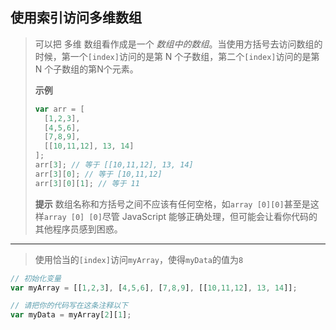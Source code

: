 ## 使用索引访问多维数组

> 可以把 多维 数组看作成是一个 *数组中的数组*。当使用方括号去访问数组的时候，第一个`[index]`访问的是第 N 个子数组，第二个`[index]`访问的是第 N 个子数组的第N个元素。
>
> **示例**
>
> ```js
> var arr = [
>   [1,2,3],
>   [4,5,6],
>   [7,8,9],
>   [[10,11,12], 13, 14]
> ];
> arr[3]; // 等于 [[10,11,12], 13, 14]
> arr[3][0]; // 等于 [10,11,12]
> arr[3][0][1]; // 等于 11
> ```
>
> **提示**
> 数组名称和方括号之间不应该有任何空格，如`array [0][0]`甚至是这样`array [0] [0]`尽管 JavaScript 能够正确处理，但可能会让看你代码的其他程序员感到困惑。

----

> 使用恰当的`[index]`访问`myArray`，使得`myData`的值为`8`

```js
// 初始化变量
var myArray = [[1,2,3], [4,5,6], [7,8,9], [[10,11,12], 13, 14]];

// 请把你的代码写在这条注释以下
var myData = myArray[2][1];
```

